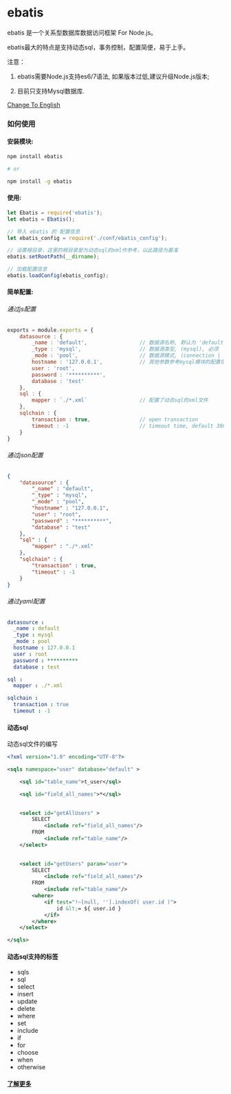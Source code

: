 # ebatis

ebatis 是一个关系型数据库数据访问框架 For Node.js。

ebatis最大的特点是支持动态sql，事务控制，配置简便，易于上手。

注意：

1. ebatis需要Node.js支持es6/7语法, 如果版本过低,建议升级Node.js版本;

2. 目前只支持Mysql数据库.

[Change To English](../index.md)

### 如何使用

#### 安装模块:
```sh
npm install ebatis

# or

npm install -g ebatis
```
#### 使用:
``` js
let Ebatis = require('ebatis');
let ebatis = Ebatis();

// 导入 ebatis 的 配置信息
let ebatis_config = require('./conf/ebatis_config');

// 设置根目录，这里的根目录是为动态sql的xml作参考，以此路径为基准
ebatis.setRootPath(__dirname);

// 加载配置信息
ebatis.loadConfig(ebatis_config);
```

#### 简单配置:

###### 通过js配置
```js
exports = module.exports = {
    datasource : {
        _name : 'default',                 // 数据源名称, 默认为 'default'
        _type : 'mysql',                   // 数据源类型, (mysql), 必须
        _mode : 'pool',                    // 数据源模式, (connection | pool), 必须
        hostname : '127.0.0.1',            // 其他参数参考mysql模块的配置信息
        user : 'root',
        password : '**********',
        database : 'test'
    },
    sql : {                                               
        mapper : `./*.xml`                 // 配置了动态sql的xml文件
    },
    sqlchain : {
        transaction : true,                // open transaction
        timeout : -1                       // timeout time, default 30000ms, if timeout > 0, Invalid timeout action.
    }
}
```

###### 通过json配置
```json
{
    "datasource" : {
        "_name" : "default",                
        "_type" : "mysql",
        "_mode" : "pool",
        "hostname" : "127.0.0.1",
        "user" : "root",
        "password" : "**********",
        "database" : "test"
    },
    "sql" : {                                               
        "mapper" : "./*.xml"
    },
    "sqlchain" : {
        "transaction" : true, 
        "timeout" : -1
    }
}
```

###### 通过yaml配置
```yaml
datasource : 
  _name : default           
  _type : mysql  
  _mode : pool
  hostname : 127.0.0.1
  user : root
  password : **********
  database : test

sql :                                               
  mapper : ./*.xml

sqlchain :
  transaction : true
  timeout : -1
```

#### 动态sql

动态sql文件的编写

```xml
<?xml version="1.0" encoding="UTF-8"?>

<sqls namespace="user" database="default" >

    <sql id="table_name">t_user</sql>

    <sql id="field_all_names">*</sql>

    
    <select id="getAllUsers" >
        SELECT
            <include ref="field_all_names"/>
        FROM
            <include ref="table_name"/>
    </select>

    
    <select id="getUsers" param="user">
        SELECT
            <include ref="field_all_names"/>
        FROM
            <include ref="table_name"/>
        <where>
            <if test="!~[null, ''].indexOf( user.id )">
                id &lt;= ${ user.id }
            </if>
        </where>
    </select>

</sqls>
```

#### 动态sql支持的标签

- sqls
- sql 
- select
- insert
- update
- delete
- where
- set
- include
- if
- for
- choose
- when
- otherwise

#### [了解更多](../index.md)
